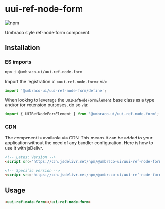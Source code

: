 # uui-ref-node-form

![npm](https://img.shields.io/npm/v/@umbraco-ui/uui-ref-node-form?logoColor=%231B264F)

Umbraco style ref-node-form component.

## Installation

### ES imports

```zsh
npm i @umbraco-ui/uui-ref-node-form
```

Import the registration of `<uui-ref-node-form>` via:

```javascript
import '@umbraco-ui/uui-ref-node-form/define';
```

When looking to leverage the `UUIRefNodeFormElement` base class as a type and/or for extension purposes, do so via:

```javascript
import { UUIRefNodeFormElement } from '@umbraco-ui/uui-ref-node-form';
```

### CDN

The component is available via CDN. This means it can be added to your application without the need of any bundler configuration. Here is how to use it with jsDelivr.

```html
<!-- Latest Version -->
<script src="https://cdn.jsdelivr.net/npm/@umbraco-ui/uui-ref-node-form@latest/dist/uui-ref-node-form.min.js"></script>

<!-- Specific version -->
<script src="https://cdn.jsdelivr.net/npm/@umbraco-ui/uui-ref-node-form@X.X.X/dist/uui-ref-node-form.min.js"></script>
```

## Usage

```html
<uui-ref-node-form></uui-ref-node-form>
```
